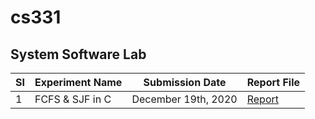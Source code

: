 # cs331

## System Software Lab

| SI  | Experiment Name | Submission Date     | Report File                                                                       |
| --- | --------------- | ------------------- | --------------------------------------------------------------------------------- |
| 1   | FCFS & SJF in C | December 19th, 2020 | [Report](https://github.com/ceccs18c59/cs331/blob/main/Experiment%201/report.pdf) |
